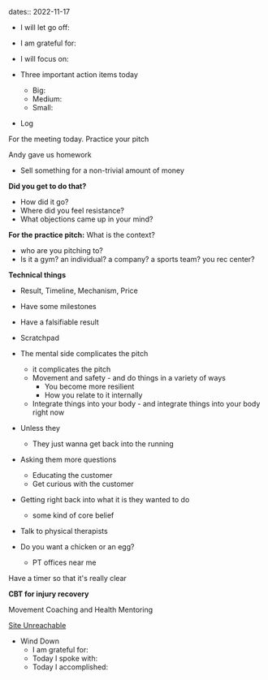 dates:: 2022-11-17

- I will let go off:
- I am grateful for:
- I will focus on:

- Three important action items today
	- Big:
	- Medium:
	- Small:

- Log

For the meeting today.
Practice your pitch

Andy gave us homework
- Sell something for a non-trivial amount of money

**Did you get to do that?**
- How did it go?
- Where did you feel resistance?
- What objections came up in your mind?

**For the practice pitch:**
What is the context?
- who are you pitching to?
- Is it a gym? an individual? a company? a sports team? you rec center?

**Technical things**
- Result, Timeline, Mechanism, Price
- Have some milestones 
- Have a falsifiable result

- Scratchpad

- The mental side complicates the pitch
	- it complicates the pitch
	- Movement and safety - and do things in a variety of ways
		- You become more resilient
		- How you relate to it internally
	- Integrate things into your body - and integrate things into your body right now
- Unless they
	- They just wanna get back into the running
- Asking them more questions
	- Educating the customer
	- Get curious with the customer
- Getting right back into what it is they wanted to do
	- some kind of core belief
- Talk to physical therapists
- Do you want a chicken or an egg?
	- PT offices near me

Have a timer so that it's really clear

**CBT for injury recovery**

Movement Coaching and Health Mentoring

[Site Unreachable](https://www.precisionnutrition.com/intermittent-fasting/while-working-out)

- Wind Down
	- I am grateful for:
	- Today I spoke with:
	- Today I accomplished: